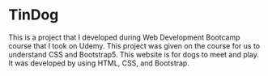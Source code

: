 # TinDog
This is a project that I developed during Web Development Bootcamp course that I took on Udemy. This project was given on the course for us to understand CSS and Bootstrap5.
This website is for dogs to meet and play. It was developed by using HTML, CSS, and Bootstrap.
